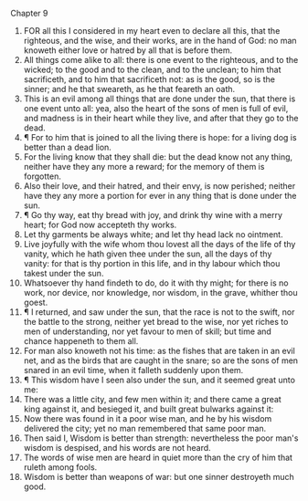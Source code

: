 

Chapter 9

1. FOR all this I considered in my heart even to declare all this, that the righteous, and the wise, and their works, are in the hand of God: no man knoweth either love or hatred by all that is before them.
2. All things come alike to all: there is one event to the righteous, and to the wicked; to the good and to the clean, and to the unclean; to him that sacrificeth, and to him that sacrificeth not: as is the good, so is the sinner; and he that sweareth, as he that feareth an oath.
3. This is an evil among all things that are done under the sun, that there is one event unto all: yea, also the heart of the sons of men is full of evil, and madness is in their heart while they live, and after that they go to the dead.
4. ¶ For to him that is joined to all the living there is hope: for a living dog is better than a dead lion.
5. For the living know that they shall die: but the dead know not any thing, neither have they any more a reward; for the memory of them is forgotten.
6. Also their love, and their hatred, and their envy, is now perished; neither have they any more a portion for ever in any thing that is done under the sun.
7. ¶ Go thy way, eat thy bread with joy, and drink thy wine with a merry heart; for God now accepteth thy works.
8. Let thy garments be always white; and let thy head lack no ointment.
9. Live joyfully with the wife whom thou lovest all the days of the life of thy vanity, which he hath given thee under the sun, all the days of thy vanity: for that is thy portion in this life, and in thy labour which thou takest under the sun.
10. Whatsoever thy hand findeth to do, do it with thy might; for there is no work, nor device, nor knowledge, nor wisdom, in the grave, whither thou goest.
11. ¶ I returned, and saw under the sun, that the race is not to the swift, nor the battle to the strong, neither yet bread to the wise, nor yet riches to men of understanding, nor yet favour to men of skill; but time and chance happeneth to them all.
12. For man also knoweth not his time: as the fishes that are taken in an evil net, and as the birds that are caught in the snare; so are the sons of men snared in an evil time, when it falleth suddenly upon them.
13. ¶ This wisdom have I seen also under the sun, and it seemed great unto me:
14. There was a little city, and few men within it; and there came a great king against it, and besieged it, and built great bulwarks against it:
15. Now there was found in it a poor wise man, and he by his wisdom delivered the city; yet no man remembered that same poor man.
16. Then said I, Wisdom is better than strength: nevertheless the poor man's wisdom is despised, and his words are not heard.
17. The words of wise men are heard in quiet more than the cry of him that ruleth among fools.
18. Wisdom is better than weapons of war: but one sinner destroyeth much good.
